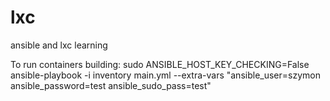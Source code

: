 # lxc
ansible and lxc learning

To run containers building:
sudo ANSIBLE_HOST_KEY_CHECKING=False ansible-playbook -i inventory main.yml --extra-vars "ansible_user=szymon ansible_password=test ansible_sudo_pass=test"
